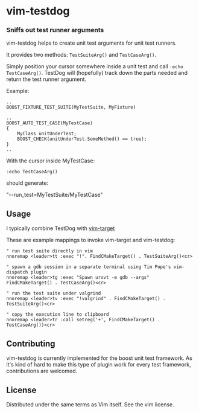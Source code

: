 vim-testdog
=============
### Sniffs out test runner arguments ###

vim-testdog helps to create unit test arguments for unit test runners.

It provides two methods: `TestSuiteArg()` and `TestCaseArg()`.

Simply position your cursor somewhere inside a unit test and call
`:echo TestCaseArg()`. TestDog will (hopefully) track down the parts needed and
return the test runner argument.

Example:
```
..
BOOST_FIXTURE_TEST_SUITE(MyTestSuite, MyFixture)

..
BOOST_AUTO_TEST_CASE(MyTestCase)
{
	MyClass unitUnderTest;
	BOOST_CHECK(unitUnderTest.SomeMethod() == true);
}
..
```
With the cursor inside MyTestCase:
```
:echo TestCaseArg()
```
should generate:

"--run_test=MyTestSuite/MyTestCase"

## Usage
I typically combine TestDog with [vim-target](https://github.com/raspine/vim-target) 

These are example mappings to invoke vim-target and vim-testdog:
```
" run test suite directly in vim
nnoremap <leader>tt :exec "!". FindCMakeTarget() . TestSuiteArg()<cr>

" spawn a gdb session in a separate terminal using Tim Pope's vim-dispatch plugin
nnoremap <leader>tg :exec "Spawn urxvt -e gdb --args" FindCMakeTarget() . TestCaseArg()<cr>

" run the test suite under valgrind
nnoremap <leader>tv :exec "!valgrind" . FindCMakeTarget() . TestSuiteArg()<cr>

" copy the execution line to clipboard
nnoremap <leader>tr :call setreg('+', FindCMakeTarget() . TestCaseArg())<cr>
```

## Contributing
vim-testdog is currently implemented for the boost unit test framework. As it's
kind of hard to make this type of plugin work for every test framework,
contributions are welcomed.

## License

Distributed under the same terms as Vim itself.  See the vim license.

